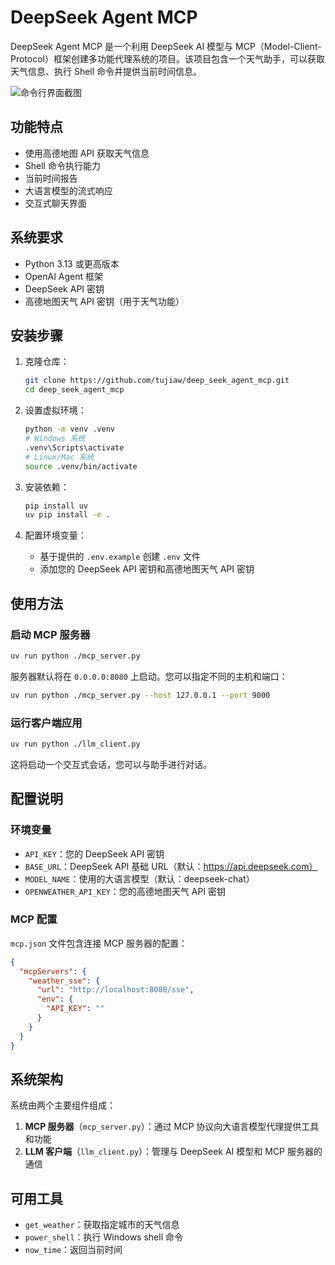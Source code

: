 # DeepSeek Agent MCP

DeepSeek Agent MCP 是一个利用 DeepSeek AI 模型与 MCP（Model-Client-Protocol）框架创建多功能代理系统的项目。该项目包含一个天气助手，可以获取天气信息、执行 Shell 命令并提供当前时间信息。

![命令行界面截图](https://fibmocuqjpkyzrzoydzq.supabase.co/storage/v1/object/public/drop2/uploads/pasted-image-1744034159874-1744034162405.png)
## 功能特点

- 使用高德地图 API 获取天气信息
- Shell 命令执行能力
- 当前时间报告
- 大语言模型的流式响应
- 交互式聊天界面

## 系统要求

- Python 3.13 或更高版本
- OpenAI Agent 框架
- DeepSeek API 密钥
- 高德地图天气 API 密钥（用于天气功能）

## 安装步骤

1. 克隆仓库：
   ```bash
   git clone https://github.com/tujiaw/deep_seek_agent_mcp.git
   cd deep_seek_agent_mcp
   ```

2. 设置虚拟环境：
   ```bash
   python -m venv .venv
   # Windows 系统
   .venv\Scripts\activate
   # Linux/Mac 系统
   source .venv/bin/activate
   ```

3. 安装依赖：
   ```bash
   pip install uv
   uv pip install -e .
   ```

4. 配置环境变量：
   - 基于提供的 `.env.example` 创建 `.env` 文件
   - 添加您的 DeepSeek API 密钥和高德地图天气 API 密钥

## 使用方法

### 启动 MCP 服务器

```bash
uv run python ./mcp_server.py
```

服务器默认将在 `0.0.0.0:8080` 上启动。您可以指定不同的主机和端口：

```bash
uv run python ./mcp_server.py --host 127.0.0.1 --port 9000
```

### 运行客户端应用

```bash
uv run python ./llm_client.py
```

这将启动一个交互式会话，您可以与助手进行对话。

## 配置说明

### 环境变量

- `API_KEY`：您的 DeepSeek API 密钥
- `BASE_URL`：DeepSeek API 基础 URL（默认：https://api.deepseek.com）
- `MODEL_NAME`：使用的大语言模型（默认：deepseek-chat）
- `OPENWEATHER_API_KEY`：您的高德地图天气 API 密钥

### MCP 配置

`mcp.json` 文件包含连接 MCP 服务器的配置：

```json
{
  "mcpServers": {
    "weather_sse": {
      "url": "http://localhost:8080/sse",
      "env": {
        "API_KEY": ""
      }
    }
  }
}
```

## 系统架构

系统由两个主要组件组成：

1. **MCP 服务器**（`mcp_server.py`）：通过 MCP 协议向大语言模型代理提供工具和功能
2. **LLM 客户端**（`llm_client.py`）：管理与 DeepSeek AI 模型和 MCP 服务器的通信

## 可用工具

- `get_weather`：获取指定城市的天气信息
- `power_shell`：执行 Windows shell 命令
- `now_time`：返回当前时间

